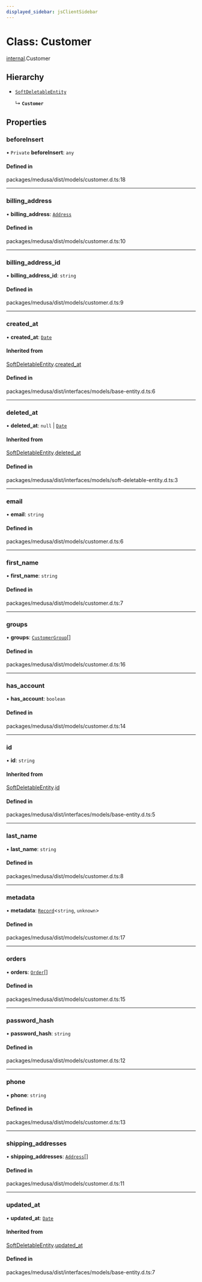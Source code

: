 ```yaml
---
displayed_sidebar: jsClientSidebar
---
```


# Class: Customer

[internal](../modules/internal.md).Customer

## Hierarchy

- [`SoftDeletableEntity`](internal.SoftDeletableEntity.md)

  ↳ **`Customer`**

## Properties

### beforeInsert

• `Private` **beforeInsert**: `any`

#### Defined in

packages/medusa/dist/models/customer.d.ts:18

___

### billing\_address

• **billing\_address**: [`Address`](internal.Address.md)

#### Defined in

packages/medusa/dist/models/customer.d.ts:10

___

### billing\_address\_id

• **billing\_address\_id**: `string`

#### Defined in

packages/medusa/dist/models/customer.d.ts:9

___

### created\_at

• **created\_at**: [`Date`](../modules/internal.md#date)

#### Inherited from

[SoftDeletableEntity](internal.SoftDeletableEntity.md).[created_at](internal.SoftDeletableEntity.md#created_at)

#### Defined in

packages/medusa/dist/interfaces/models/base-entity.d.ts:6

___

### deleted\_at

• **deleted\_at**: ``null`` \| [`Date`](../modules/internal.md#date)

#### Inherited from

[SoftDeletableEntity](internal.SoftDeletableEntity.md).[deleted_at](internal.SoftDeletableEntity.md#deleted_at)

#### Defined in

packages/medusa/dist/interfaces/models/soft-deletable-entity.d.ts:3

___

### email

• **email**: `string`

#### Defined in

packages/medusa/dist/models/customer.d.ts:6

___

### first\_name

• **first\_name**: `string`

#### Defined in

packages/medusa/dist/models/customer.d.ts:7

___

### groups

• **groups**: [`CustomerGroup`](internal.CustomerGroup.md)[]

#### Defined in

packages/medusa/dist/models/customer.d.ts:16

___

### has\_account

• **has\_account**: `boolean`

#### Defined in

packages/medusa/dist/models/customer.d.ts:14

___

### id

• **id**: `string`

#### Inherited from

[SoftDeletableEntity](internal.SoftDeletableEntity.md).[id](internal.SoftDeletableEntity.md#id)

#### Defined in

packages/medusa/dist/interfaces/models/base-entity.d.ts:5

___

### last\_name

• **last\_name**: `string`

#### Defined in

packages/medusa/dist/models/customer.d.ts:8

___

### metadata

• **metadata**: [`Record`](../modules/internal.md#record)<`string`, `unknown`\>

#### Defined in

packages/medusa/dist/models/customer.d.ts:17

___

### orders

• **orders**: [`Order`](internal.Order.md)[]

#### Defined in

packages/medusa/dist/models/customer.d.ts:15

___

### password\_hash

• **password\_hash**: `string`

#### Defined in

packages/medusa/dist/models/customer.d.ts:12

___

### phone

• **phone**: `string`

#### Defined in

packages/medusa/dist/models/customer.d.ts:13

___

### shipping\_addresses

• **shipping\_addresses**: [`Address`](internal.Address.md)[]

#### Defined in

packages/medusa/dist/models/customer.d.ts:11

___

### updated\_at

• **updated\_at**: [`Date`](../modules/internal.md#date)

#### Inherited from

[SoftDeletableEntity](internal.SoftDeletableEntity.md).[updated_at](internal.SoftDeletableEntity.md#updated_at)

#### Defined in

packages/medusa/dist/interfaces/models/base-entity.d.ts:7

